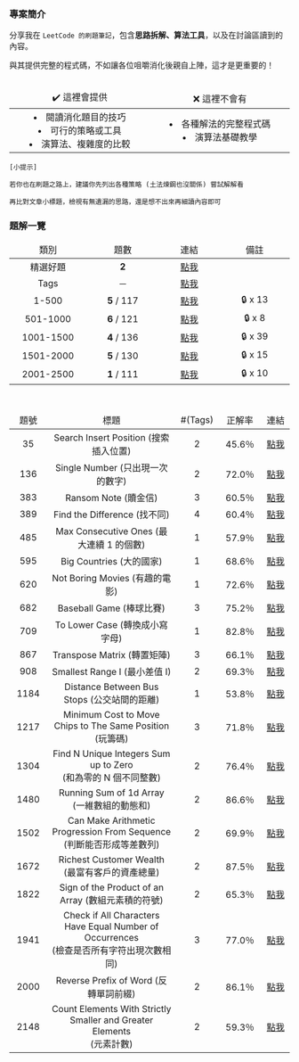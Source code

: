 ### 專案簡介

分享我在 `LeetCode 的刷題筆記`，包含**思路拆解、算法工具**，以及在討論區讀到的內容。

與其提供完整的程式碼，不如讓各位咀嚼消化後親自上陣，這才是更重要的！<br><br>

<table style="table-layout: fixed">
    <thead>
        <td align="center" width="300vmax">✔️ 這裡會提供</td>
        <td align="center" width="300vmax">❌ 這裡不會有</td>
    </thead>
    <tr>
				<td align="center">
						<li>閱讀消化題目的技巧</li>
						<li>可行的策略或工具</li>
						<li>演算法、複雜度的比較</li>
        </td>
        <td align="center">
            <li>各種解法的完整程式碼</li>
            <li>演算法基礎教學</li>
				</td>
    </tr>
</table>

```
[小提示]

若你也在刷題之路上，建議你先列出各種策略 (土法煉鋼也沒關係) 嘗試解解看

再比對文章小標題，檢視有無遺漏的思路，還是想不出來再細讀內容即可
```


### 題解一覽

<!-- 查詢方式 -->
<table style="table-layout: fixed">
    <thead>
        <td align="center" width="175vmax">類別</td>
        <td align="center" width="175vmax">題數</td>
        <td align="center" width="150vmax">連結</td>
        <td align="center" width="175vmax">備註</td>
    </thead>
    <tr>
        <td align="center">精選好題</td>
        <td align="center"><b>2</b></td>
        <td align="center"><a href="https://github.com/Lynn19950915/LeetCode_King/tree/master/Selection">點我</a></td>
        <td align="center"></td>
    </tr>
    <tr>
        <td align="center">Tags</td>
        <td align="center">－</td>
        <td align="center"><a href="https://github.com/Lynn19950915/LeetCode_King/tree/master/Tags">點我</a></td>
        <td align="center"></td>
    </tr>
    <tr>
        <td align="center">1-500</td>
        <td align="center"><b>5</b> / 117</td>
        <td align="center"><a href="https://github.com/Lynn19950915/LeetCode_King/tree/master/Tags">點我</a></td>
        <td align="center">🔒 x 13</td>
    </tr>
    <tr>
        <td align="center">501-1000</td>
        <td align="center"><b>6</b> / 121</td>
        <td align="center"><a href="https://github.com/Lynn19950915/LeetCode_King/tree/master/Tags">點我</a></td>
        <td align="center">🔒 x 8</td>
    </tr>
    <tr>
        <td align="center">1001-1500</td>
        <td align="center"><b>4</b> / 136</td>
        <td align="center"><a href="https://github.com/Lynn19950915/LeetCode_King/tree/master/Tags">點我</a></td>
        <td align="center">🔒 x 39</td>
    </tr>
    <tr>
        <td align="center">1501-2000</td>
        <td align="center"><b>5</b> / 130</td>
        <td align="center"><a href="https://github.com/Lynn19950915/LeetCode_King/tree/master/Tags">點我</a></td>
        <td align="center">🔒 x 15</td>
    </tr>
    <tr>
        <td align="center">2001-2500</td>
        <td align="center"><b>1</b> / 111</td>
        <td align="center"><a href="https://github.com/Lynn19950915/LeetCode_King/tree/master/Tags">點我</a></td>
        <td align="center">🔒 x 10</td>
    </tr>
</table><br>

<!-- 解題索引 -->
<table style="table-layout: fixed">
		<thead>
				<td align="center" width="75vmax">題號</td>
				<td align="center" width="475vmax">標題</td>
				<td align="center" width="85vmax">#(Tags)</td>
				<td align="center" width="85vmax">正解率</td>
				<td align="center" width="75vmax">連結</td>
    </thead>
    <tr>
        <td align="center">35</td>
        <td align="center">Search Insert Position (搜索插入位置)</td>
				<td align="center">2</td>
        <td align="center">45.6％</td>
        <td align="center"><a href="https://vocus.cc/article/65fbef36fd89780001235429">點我</a></td>
    </tr>
		<tr>
        <td align="center">136</td>
        <td align="center">Single Number (只出現一次的數字)</td>
				<td align="center">2</td>
        <td align="center">72.0％</td>
        <td align="center"><a href="https://vocus.cc/article/657ffeb2fd89780001968389">點我</a></td>
    </tr>
		<tr>
        <td align="center">383</td>
        <td align="center">Ransom Note (贖金信)</td>
				<td align="center">3</td>
        <td align="center">60.5％</td>
        <td align="center"><a href="https://vocus.cc/article/65ae171afd89780001a9d377">點我</a></td>
    </tr>
		<tr>
        <td align="center">389</td>
        <td align="center">Find the Difference (找不同)</td>
				<td align="center">4</td>
        <td align="center">60.4％</td>
        <td align="center"><a href="https://vocus.cc/article/6512b3e9fd89780001dfc622">點我</a></td>
    </tr>
		<tr>
        <td align="center">485</td>
        <td align="center">Max Consecutive Ones (最大連續 1 的個數)</td>
				<td align="center">1</td>
        <td align="center">57.9％</td>
        <td align="center"><a href="https://vocus.cc/article/6549b288fd897800016a1301">點我</a></td>
    </tr>
		<tr>
        <td align="center">595</td>
        <td align="center">Big Countries (大的國家)</td>
				<td align="center">1</td>
        <td align="center">68.6％</td>
        <td align="center"><a href="https://vocus.cc/article/6529083afd8978000195aeb8">點我</a></td>
    </tr>
		<tr>
        <td align="center">620</td>
        <td align="center">Not Boring Movies (有趣的電影)</td>
				<td align="center">1</td>
        <td align="center">72.6％</td>
        <td align="center"><a href="https://vocus.cc/article/651ce036fd89780001a664a9">點我</a></td>
    </tr>
		<tr>
        <td align="center">682</td>
        <td align="center">Baseball Game (棒球比賽)</td>
				<td align="center">3</td>
        <td align="center">75.2％</td>
        <td align="center"><a href="https://vocus.cc/article/652df940fd89780001ae103a">點我</a></td>
    </tr>
		<tr>
        <td align="center">709</td>
        <td align="center">To Lower Case (轉換成小寫字母)</td>
				<td align="center">1</td>
        <td align="center">82.8％</td>
        <td align="center"><a href="https://vocus.cc/article/65129230fd89780001ddc557">點我</a></td>
    </tr>
		<tr>
        <td align="center">867</td>
        <td align="center">Transpose Matrix (轉置矩陣)</td>
				<td align="center">3</td>
        <td align="center">66.1％</td>
        <td align="center"><a href="https://vocus.cc/article/6551c224fd897800012eea4b">點我</a></td>
    </tr>
		<tr>
        <td align="center">908</td>
        <td align="center">Smallest Range I (最小差值 I)</td>
				<td align="center">2</td>
        <td align="center">69.3％</td>
        <td align="center"><a href="https://vocus.cc/article/6549ae08fd8978000169cba4">點我</a></td>
    </tr>
    <tr>
        <td align="center">1184</td>
        <td align="center">Distance Between Bus Stops (公交站間的距離)</td>
				<td align="center">1</td>
        <td align="center">53.8％</td>
        <td align="center"><a href="https://vocus.cc/article/650d3947fd89780001556c3d">點我</a></td>
    </tr>
		<tr>
        <td align="center">1217</td>
        <td align="center">Minimum Cost to Move Chips to The Same Position (玩籌碼)</td>
				<td align="center">3</td>
        <td align="center">71.8％</td>
        <td align="center"><a href="https://vocus.cc/article/6512802dfd89780001dccd52">點我</a></td>
    </tr>
		<tr>
        <td align="center">1304</td>
        <td align="center">Find N Unique Integers Sum up to Zero<br>(和為零的 N 個不同整數)</td>
				<td align="center">2</td>
        <td align="center">76.4％</td>
        <td align="center"><a href="https://vocus.cc/article/657d4a7cfd897800017c17af">點我</a></td>
    </tr>
		<tr>
        <td align="center">1480</td>
        <td align="center">Running Sum of 1d Array (一維數組的動態和)</td>
				<td align="center">2</td>
        <td align="center">86.6％</td>
        <td align="center"><a href="https://vocus.cc/article/6540a7dcfd897800010ffe93">點我</a></td>
    </tr>
		<tr>
        <td align="center">1502</td>
        <td align="center">Can Make Arithmetic Progression From Sequence<br>(判斷能否形成等差數列)</td>
				<td align="center">2</td>
        <td align="center">69.9％</td>
        <td align="center"><a href="https://vocus.cc/article/651fabacfd897800018ed512">點我</a></td>
    </tr>
		<tr>
        <td align="center">1672</td>
        <td align="center">Richest Customer Wealth (最富有客戶的資產總量)</td>
				<td align="center">2</td>
        <td align="center">87.5％</td>
        <td align="center"><a href="https://vocus.cc/article/6528e7b0fd8978000193c89f">點我</a></td>
    </tr>
		<tr>
        <td align="center">1822</td>
        <td align="center">Sign of the Product of an Array (數組元素積的符號)</td>
				<td align="center">2</td>
        <td align="center">65.3％</td>
        <td align="center"><a href="https://vocus.cc/article/6559c3b3fd89780001a12476">點我</a></td>
    </tr>
		<tr>
        <td align="center">1941</td>
        <td align="center">Check if All Characters Have Equal Number of Occurrences<br>(檢查是否所有字符出現次數相同)</td>
				<td align="center">3</td>
        <td align="center">77.0％</td>
        <td align="center"><a href="https://vocus.cc/article/6553292ffd897800013febd2">點我</a></td>
    </tr>
    <tr>
        <td align="center">2000</td>
        <td align="center">Reverse Prefix of Word (反轉單詞前綴)</td>
				<td align="center">2</td>
        <td align="center">86.1％</td>
        <td align="center"><a href="https://vocus.cc/article/663c3d55fd897800010a8ace">點我</a></td>
    </tr>
		<tr>
        <td align="center">2148</td>
        <td align="center">Count Elements With Strictly Smaller and Greater Elements<br>(元素計數)</td>
				<td align="center">2</td>
        <td align="center">59.3％</td>
        <td align="center"><a href="https://vocus.cc/article/652e59d3fd897800018ef808">點我</a></td>
    </tr>
</table>
